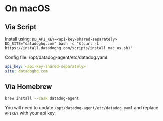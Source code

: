 # On macOS

## Via Script

Install using: `DD_API_KEY=<api-key-shared-separately> DD_SITE="datadoghq.com" bash -c "$(curl -L https://install.datadoghq.com/scripts/install_mac_os.sh)"`

Config file: /opt/datadog-agent/etc/datadog.yaml

```yaml
api_key: <api-key-shared-separately>
site: datadoghq.com
```

## Via Homebrew

```bash
brew install --cask datadog-agent
```

You will need to update `/opt/datadog-agent/etc/datadog.yaml` and replace
`APIKEY` with your api key
